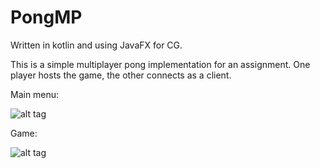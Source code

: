 # PongMP

Written in kotlin and using JavaFX for CG.

This is a simple multiplayer pong implementation for an assignment. One player hosts the game, the other connects as a client.

Main menu:

![alt tag](https://i.imgur.com/ct6QceC.png)

Game:

![alt tag](https://i.imgur.com/b2aKd5N.png)
